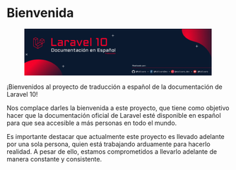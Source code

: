 # Bienvenida

<figure><img src=".gitbook/assets/PortadaLaravelEspDoc.png" alt="Laravel Documentación en Español"><figcaption></figcaption></figure>

¡Bienvenidos al proyecto de traducción a español de la documentación de Laravel 10!

Nos complace darles la bienvenida a este proyecto, que tiene como objetivo hacer que la documentación oficial de Laravel esté disponible en español para que sea accesible a más personas en todo el mundo.

Es importante destacar que actualmente este proyecto es llevado adelante por una sola persona, quien está trabajando arduamente para hacerlo realidad. A pesar de ello, estamos comprometidos a llevarlo adelante de manera constante y consistente.
